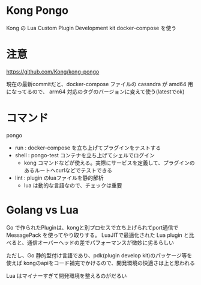 # Kong Pongo

Kong の Lua Custom Plugin Development kit
docker-compose を使う

# 注意

https://github.com/Kong/kong-pongo

現在の最新commitだと、docker-compose ファイルの cassndra が amd64 用になってるので、
arm64 対応のタグのバージョンに変えて使う(latestでok)


# コマンド

pongo
- run : docker-compose を立ち上げてプラグインをテストする
- shell : pongo-test コンテナを立ち上げてシェルでログイン
  - kong コマンドなどが使える。実際にサービスを定義して、プラグインのあるルートへcurlなどでテストできる
- lint : plugin のluaファイルを静的解析
  - lua は動的な言語なので、チェックは重要


# Golang vs Lua

Go で作られたPluginは、kongと別プロセスで立ち上げられてport通信で MessagePack を使ってやり取りする。
LuaJITで最適化された Lua plugin と比べると、通信オーバーヘッドの差でパフォーマンスが微妙に劣るらしい

ただし、Go 静的型付け言語であり、pdk(plugin develop kit)のパッケージ等を使えば
kongのapiをコード補完でかけるので、開発環境の快適さは上と思われる

Lua はマイナーすぎて開発環境を整えるのがだるい


